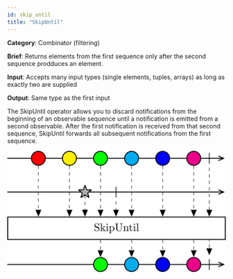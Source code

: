 ```yaml
---
id: skip_until
title: "SkipUntil"
---
```


**Category**: Combinator (filtering)

**Brief**: Returns elements from the first sequence only after the second sequence prodduces an element.

**Input**: Accepts many input types (single elements, tuples, arrays) as long as exactly two are supplied

**Output**: Same type as the first input

The SkipUntil operator allows you to discard notifications from the beginning of an observable sequence until a notification is emitted from a second observable. After the first notification is received from that second sequence, SkipUntil forwards all subsequent notifications from the first sequence.

![SkipUntil operator](images/skip_until.svg)
